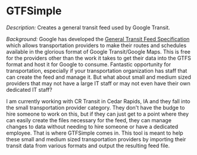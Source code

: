 GTFSimple
==========
*Description:* 
Creates a general transit feed used by Google Transit.

*Background:*
Google has developed the [General Transit Feed Specification](https://developers.google.com/transit/) which allows transportation providers to make their routes and schedules available in the glorious format of Google Transit/Google Maps. This is free for the providers other than the work it takes to get their data into the GTFS format and host it for Google to consume. Fantastic opportunity for transportation, especially if your transportation organization has staff that can create the feed and manage it. But what about small and medium sized providers that may not have a large IT staff or may not even have their own dedicated IT staff? 

I am currently working with CR Transit in Cedar Rapids, IA and they fall into the small transportation provider category. They don't have the budge to hire someone to work on this, but if they can just get to a point where they can easily create the files necessary for the feed, they can manage changes to data without needing to hire someone or have a dedicated employee. That is where GTFSimple comes in. This tool is meant to help these small and medium sized transportation providers by importing their transit data from various formats and output the resulting feed file. 
